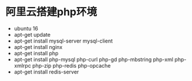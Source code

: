 # 阿里云搭建php环境

* ubuntu 16
* apt-get update
* apt-get install mysql-server mysql-client
* apt-get install nginx
* apt-get install php
* apt-get install php-mysql php-curl php-gd php-mbstring php-xml php-xmlrpc php-zip php-redis php-opcache
* apt-get install redis-server